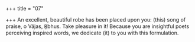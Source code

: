 +++
title = "07"

+++
An excellent, beautiful robe has been placed upon you: (this) song of  praise, o Vājas, R̥bhus. Take pleasure in it!
Because you are insightful poets perceiving inspired words, we dedicate  (it) to you with this formulation.
